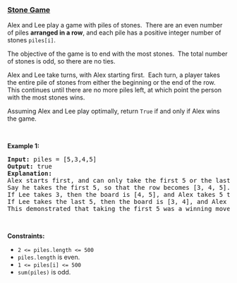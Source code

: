 ### [Stone Game](https://leetcode.com/problems/stone-game)

<p>Alex and Lee play a game with piles of stones.&nbsp; There are an even number of&nbsp;piles <strong>arranged in a row</strong>, and each pile has a positive integer number of stones <code>piles[i]</code>.</p>

<p>The objective of the game is to end with the most&nbsp;stones.&nbsp; The total number of stones is odd, so there are no ties.</p>

<p>Alex and Lee take turns, with Alex starting first.&nbsp; Each turn, a player&nbsp;takes the entire pile of stones from either the beginning or the end of the row.&nbsp; This continues until there are no more piles left, at which point the person with the most stones wins.</p>

<p>Assuming Alex and Lee play optimally, return <code>True</code>&nbsp;if and only if Alex wins the game.</p>

<p>&nbsp;</p>
<p><strong>Example 1:</strong></p>

<pre>
<strong>Input:</strong> piles = [5,3,4,5]
<strong>Output:</strong> true
<strong>Explanation: </strong>
Alex starts first, and can only take the first 5 or the last 5.
Say he takes the first 5, so that the row becomes [3, 4, 5].
If Lee takes 3, then the board is [4, 5], and Alex takes 5 to win with 10 points.
If Lee takes the last 5, then the board is [3, 4], and Alex takes 4 to win with 9 points.
This demonstrated that taking the first 5 was a winning move for Alex, so we return true.
</pre>

<p>&nbsp;</p>
<p><strong>Constraints:</strong></p>

<ul>
	<li><code>2 &lt;= piles.length &lt;= 500</code></li>
	<li><code>piles.length</code> is even.</li>
	<li><code>1 &lt;= piles[i] &lt;= 500</code></li>
	<li><code>sum(piles)</code> is odd.</li>
</ul>
